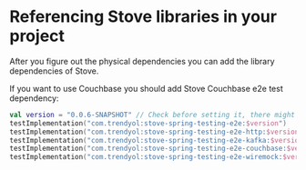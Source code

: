 # Referencing Stove libraries in your project

After you figure out the physical dependencies you can add the library dependencies of Stove.

If you want to use Couchbase you should add Stove Couchbase e2e test dependency:

```kotlin
val version = "0.0.6-SNAPSHOT" // Check before setting it, there might be newer version
testImplementation("com.trendyol:stove-spring-testing-e2e:$version")
testImplementation("com.trendyol:stove-spring-testing-e2e-http:$version")
testImplementation("com.trendyol:stove-spring-testing-e2e-kafka:$version")
testImplementation("com.trendyol:stove-spring-testing-e2e-couchbase:$version")
testImplementation("com.trendyol:stove-spring-testing-e2e-wiremock:$version")
```
